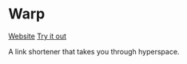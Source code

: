 # Warp

[Website](https://to.jinay.dev/) [Try it out](https://to.jinay.dev/warp)

A link shortener that takes you through hyperspace.
